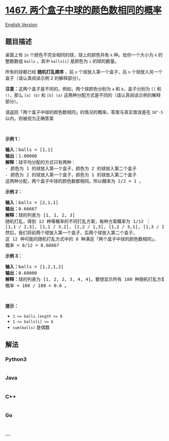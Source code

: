 # [1467. 两个盒子中球的颜色数相同的概率](https://leetcode.cn/problems/probability-of-a-two-boxes-having-the-same-number-of-distinct-balls)

[English Version](/solution/1400-1499/1467.Probability%20of%20a%20Two%20Boxes%20Having%20The%20Same%20Number%20of%20Distinct%20Balls/README_EN.md)

## 题目描述

<!-- 这里写题目描述 -->

<p>桌面上有 <code>2n</code> 个颜色不完全相同的球，球上的颜色共有 <code>k</code> 种。给你一个大小为 <code>k</code> 的整数数组 <code>balls</code> ，其中 <code>balls[i]</code> 是颜色为&nbsp;<code>i</code> 的球的数量。</p>

<p>所有的球都已经 <strong>随机打乱顺序</strong> ，前 <code>n</code> 个球放入第一个盒子，后 <code>n</code> 个球放入另一个盒子（请认真阅读示例 2 的解释部分）。</p>

<p><strong>注意：</strong>这两个盒子是不同的。例如，两个球颜色分别为 <code>a</code> 和 <code>b</code>，盒子分别为 <code>[]</code> 和 <code>()</code>，那么 <code>[a] (b)</code> 和 <code>[b] (a)</code> 这两种分配方式是不同的（请认真阅读示例的解释部分）。</p>

<p>请返回「两个盒子中球的颜色数相同」的情况的概率。答案与真实值误差在 <code>10^-5</code> 以内，则被视为正确答案</p>

<p>&nbsp;</p>

<p><strong>示例 1：</strong></p>

<pre>
<strong>输入：</strong>balls = [1,1]
<strong>输出：</strong>1.00000
<strong>解释：</strong>球平均分配的方式只有两种：
- 颜色为 1 的球放入第一个盒子，颜色为 2 的球放入第二个盒子
- 颜色为 2 的球放入第一个盒子，颜色为 1 的球放入第二个盒子
这两种分配，两个盒子中球的颜色数都相同。所以概率为 2/2 = 1 。
</pre>

<p><strong>示例 2：</strong></p>

<pre>
<strong>输入：</strong>balls = [2,1,1]
<strong>输出：</strong>0.66667
<strong>解释：</strong>球的列表为 [1, 1, 2, 3]
随机打乱，得到 12 种等概率的不同打乱方案，每种方案概率为 1/12 ：
[1,1 / 2,3], [1,1 / 3,2], [1,2 / 1,3], [1,2 / 3,1], [1,3 / 1,2], [1,3 / 2,1], [2,1 / 1,3], [2,1 / 3,1], [2,3 / 1,1], [3,1 / 1,2], [3,1 / 2,1], [3,2 / 1,1]
然后，我们将前两个球放入第一个盒子，后两个球放入第二个盒子。
这 12 种可能的随机打乱方式中的 8 种满足「两个盒子中球的颜色数相同」。
概率 = 8/12 = 0.66667
</pre>

<p><strong>示例 3：</strong></p>

<pre>
<strong>输入：</strong>balls = [1,2,1,2]
<strong>输出：</strong>0.60000
<strong>解释：</strong>球的列表为 [1, 2, 2, 3, 4, 4]。要想显示所有 180 种随机打乱方案是很难的，但只检查「两个盒子中球的颜色数相同」的 108 种情况是比较容易的。
概率 = 108 / 180 = 0.6 。
</pre>

<p>&nbsp;</p>

<p><strong>提示：</strong></p>

<ul>
	<li><code>1 &lt;= balls.length &lt;= 8</code></li>
	<li><code>1 &lt;= balls[i] &lt;= 6</code></li>
	<li><code>sum(balls)</code> 是偶数</li>
</ul>


## 解法

<!-- 这里可写通用的实现逻辑 -->

<!-- tabs:start -->

### **Python3**

<!-- 这里可写当前语言的特殊实现逻辑 -->

```python

```

### **Java**

<!-- 这里可写当前语言的特殊实现逻辑 -->

```java

```

### **C++**

```cpp

```

### **Go**

```go

```

### **...**

```

```

<!-- tabs:end -->